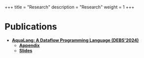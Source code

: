 +++
title = "Research"
description = "Research"
weight = 1
+++

# Publications

* [**AquaLang: A Dataflow Programming Language (DEBS'2024)**](https://debs.org/2024/)
  * [**Appendix**](../AquaLang-DEBS2024-Appendix.pdf)
  * [**Slides**](../AquaLang-DEBS2024-Presentation.pdf)
